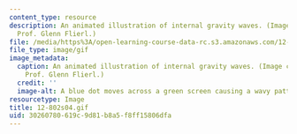 ```yaml
---
content_type: resource
description: An animated illustration of internal gravity waves. (Image courtesy of
  Prof. Glenn Flierl.)
file: /media/https%3A/open-learning-course-data-rc.s3.amazonaws.com/12-802-wave-motions-in-the-ocean-and-atmosphere-spring-2004/30260780619c9d81b8a5f8ff15806dfa_12-802s04.gif
file_type: image/gif
image_metadata:
  caption: An animated illustration of internal gravity waves. (Image courtesy of
    Prof. Glenn Flierl.)
  credit: ''
  image-alt: A blue dot moves across a green screen causing a wavy pattern.
resourcetype: Image
title: 12-802s04.gif
uid: 30260780-619c-9d81-b8a5-f8ff15806dfa
---
```


